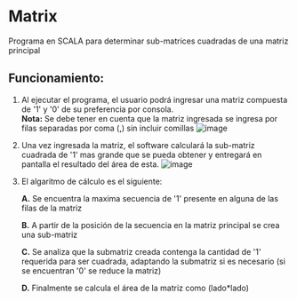 # Matrix 
Programa en SCALA para determinar sub-matrices cuadradas de una matriz principal

## Funcionamiento:
 1. Al ejecutar el programa, el usuario podrá ingresar una matriz compuesta de '1' y '0' de su preferencia por consola. <br/>
  **Nota:** Se debe tener en cuenta que la matriz ingresada se ingresa por filas separadas por coma (,) sin incluir comillas
![image](https://drive.google.com/uc?export=view&id=1I_zBugzP85xm5RR5hCWiQVObH_kNdNe0)
 2. Una vez ingresada la matriz, el software calculará la sub-matriz cuadrada de '1' mas grande que se pueda obtener y entregará en pantalla el resultado del área de esta.
![image](https://drive.google.com/uc?export=view&id=1vZh7PtiUyQMAmArG3EoRmju1bi_xFUjw)
 3. El algaritmo de cálculo es el siguiente:<br/>
 
    **A.** Se encuentra la maxima secuencia de '1' presente en alguna de las filas de la matriz<br/>
    
    **B.** A partir de la posición de la secuencia en la matriz principal se crea una sub-matriz<br/>
    
    **C.** Se analiza que la submatriz creada contenga la cantidad de '1' requerida para ser cuadrada, adaptando la submatriz si es necesario (si se encuentran '0' se reduce la matriz)<br/>
    
    **D.** Finalmente se calcula el área de la matriz como (lado*lado)<br/>
